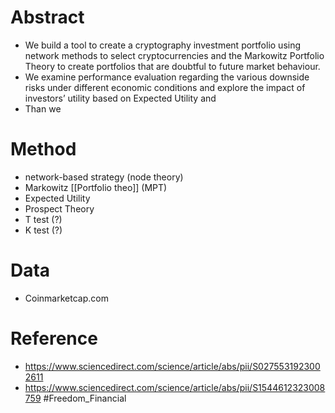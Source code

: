 # Abstract
* We build a tool to create a cryptography investment portfolio using network methods to select cryptocurrencies and the Markowitz Portfolio Theory to create portfolios that are doubtful to future market behaviour.
* We examine performance evaluation regarding the various downside risks under different economic conditions and explore the impact of investors’ utility based on Expected Utility and 
* Than we 
# Method
- network-based strategy (node theory)
- Markowitz [[Portfolio theo]] (MPT)
- Expected Utility
- Prospect Theory
- T test (?)
- K test (?)
# Data
* Coinmarketcap.com
# Reference
* https://www.sciencedirect.com/science/article/abs/pii/S0275531923002611
* https://www.sciencedirect.com/science/article/abs/pii/S1544612323008759
#Freedom_Financial 